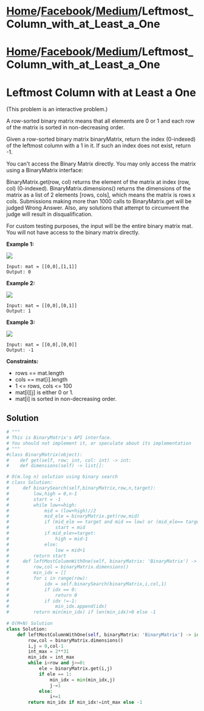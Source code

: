 # [Home](./../../..)/[Facebook](./../..)/[Medium](./..)/Leftmost_Column_with_at_Least_a_One
# [Home](./../../..)/[Facebook](./../..)/[Medium](./..)/Leftmost_Column_with_at_Least_a_One
<h1>Leftmost Column with at Least a One</h1>

<p>
(This problem is an interactive problem.)

A row-sorted binary matrix means that all elements are 0 or 1 and each row of the matrix is sorted in non-decreasing order.

Given a row-sorted binary matrix binaryMatrix, return the index (0-indexed) of the leftmost column with a 1 in it. If such an index does not exist, return -1.

You can't access the Binary Matrix directly. You may only access the matrix using a BinaryMatrix interface:

BinaryMatrix.get(row, col) returns the element of the matrix at index (row, col) (0-indexed).
BinaryMatrix.dimensions() returns the dimensions of the matrix as a list of 2 elements [rows, cols], which means the matrix is rows x cols.
Submissions making more than 1000 calls to BinaryMatrix.get will be judged Wrong Answer. Also, any solutions that attempt to circumvent the judge will result in disqualification.

For custom testing purposes, the input will be the entire binary matrix mat. You will not have access to the binary matrix directly.

</p>

<b>Example 1:</b>

<img src="https://assets.leetcode.com/uploads/2019/10/25/untitled-diagram-5.jpg">

    Input: mat = [[0,0],[1,1]]
    Output: 0
    
<b>Example 2:</b>

<img src="https://assets.leetcode.com/uploads/2019/10/25/untitled-diagram-4.jpg">

    Input: mat = [[0,0],[0,1]]
    Output: 1
    
<b>Example 3:</b>

<img src="https://assets.leetcode.com/uploads/2019/10/25/untitled-diagram-3.jpg">

    Input: mat = [[0,0],[0,0]]
    Output: -1

<b>Constraints:</b>

- rows == mat.length
- cols == mat[i].length
- 1 <= rows, cols <= 100
- mat[i][j] is either 0 or 1.
- mat[i] is sorted in non-decreasing order.

<h2>Solution</h2>

```python
# """
# This is BinaryMatrix's API interface.
# You should not implement it, or speculate about its implementation
# """
#class BinaryMatrix(object):
#    def get(self, row: int, col: int) -> int:
#    def dimensions(self) -> list[]:

# O(m.log n) solution using binary search
# class Solution:
#     def binarySearch(self,binaryMatrix,row,n,target):
#         low,high = 0,n-1
#         start = -1
#         while low<=high:
#             mid = (low+high)//2
#             mid_ele = binaryMatrix.get(row,mid)
#             if (mid_ele == target and mid == low) or (mid_ele== target and binaryMatrix.get(row,mid-1)< target):
#                 start = mid
#             if mid_ele>=target:
#                 high = mid-1
#             else:
#                 low = mid+1
#         return start
#     def leftMostColumnWithOne(self, binaryMatrix: 'BinaryMatrix') -> int:
#         row,col = binaryMatrix.dimensions()
#         min_idx = []
#         for i in range(row):
#             idx = self.binarySearch(binaryMatrix,i,col,1)
#             if idx == 0:
#                 return 0
#             if idx !=-1:
#                 min_idx.append(idx)
#         return min(min_idx) if len(min_idx)>0 else -1 
        
# O(M+N) Solution    
class Solution:
    def leftMostColumnWithOne(self, binaryMatrix: 'BinaryMatrix') -> int:
        row,col = binaryMatrix.dimensions()
        i,j = 0,col-1
        int_max = 2**31
        min_idx = int_max
        while i<row and j>=0:
            ele = binaryMatrix.get(i,j)
            if ele == 1:
                min_idx = min(min_idx,j)
                j-=1
            else:
                i+=1
        return min_idx if min_idx!=int_max else -1
```
